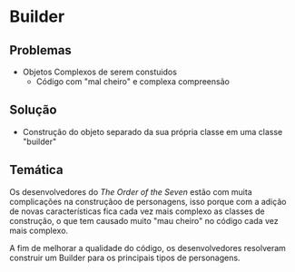 # Builder

## Problemas

- Objetos Complexos de serem constuidos
  - Código com "mal cheiro" e complexa compreensão
## Solução

-  Construção do objeto separado da sua própria classe
em uma classe "builder"

## Temática

Os desenvolvedores do *The Order of the Seven* estão com
muita complicações na construçãoo de personagens, isso porque
com a adição de novas características fica cada vez mais complexo
as classes de construção, o que tem causado muito "mau cheiro"
no código cada vez mais complexo.

A fim de melhorar a qualidade do código, os desenvolvedores
resolveram construir um Builder para os principais tipos de personagens.

